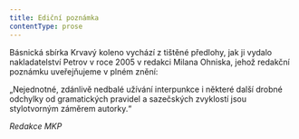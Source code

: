 ```yaml
---
title: Ediční poznámka
contentType: prose
---
```


  

Básnická sbírka Krvavý koleno vychází z tištěné předlohy, jak ji vydalo nakladatelství Petrov v roce 2005 v redakci Milana Ohniska, jehož redakční poznámku uveřejňujeme v plném znění:

„Nejednotné, zdánlivě nedbalé užívání interpunkce i některé další drobné odchylky od gramatických pravidel a sazečských zvyklostí jsou stylotvorným záměrem autorky.“

_Redakce MKP_
